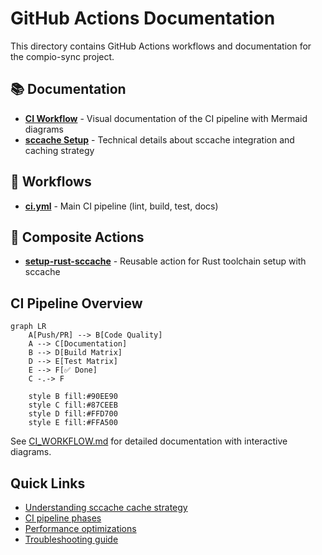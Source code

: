 # GitHub Actions Documentation

This directory contains GitHub Actions workflows and documentation for the compio-sync project.

## 📚 Documentation

- **[CI Workflow](CI_WORKFLOW.md)** - Visual documentation of the CI pipeline with Mermaid diagrams
- **[sccache Setup](SCCACHE_SETUP.md)** - Technical details about sccache integration and caching strategy

## 🔧 Workflows

- **[ci.yml](workflows/ci.yml)** - Main CI pipeline (lint, build, test, docs)

## 🎨 Composite Actions

- **[setup-rust-sccache](actions/setup-rust-sccache/action.yml)** - Reusable action for Rust toolchain setup with sccache

## CI Pipeline Overview

```mermaid
graph LR
    A[Push/PR] --> B[Code Quality]
    A --> C[Documentation]
    B --> D[Build Matrix]
    D --> E[Test Matrix]
    E --> F[✅ Done]
    C -.-> F
    
    style B fill:#90EE90
    style C fill:#87CEEB
    style D fill:#FFD700
    style E fill:#FFA500
```

See [CI_WORKFLOW.md](CI_WORKFLOW.md) for detailed documentation with interactive diagrams.

## Quick Links

- [Understanding sccache cache strategy](SCCACHE_SETUP.md#cache-strategy)
- [CI pipeline phases](CI_WORKFLOW.md#pipeline-phases)
- [Performance optimizations](CI_WORKFLOW.md#performance-optimizations)
- [Troubleshooting guide](CI_WORKFLOW.md#troubleshooting)


